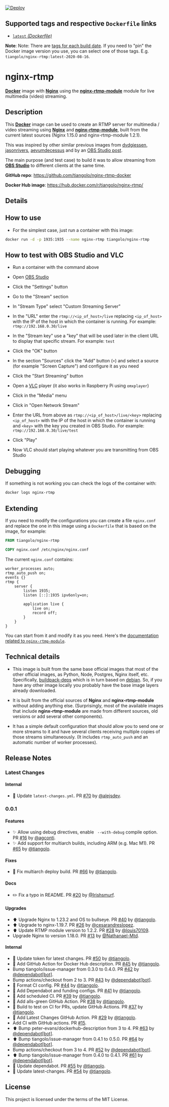 [![Deploy](https://github.com/tiangolo/nginx-rtmp-docker/workflows/Deploy/badge.svg)](https://github.com/tiangolo/nginx-rtmp-docker/actions?query=workflow%3ADeploy)

## Supported tags and respective `Dockerfile` links

* [`latest` _(Dockerfile)_](https://github.com/tiangolo/nginx-rtmp-docker/blob/master/Dockerfile)

**Note**: Note: There are [tags for each build date](https://hub.docker.com/r/tiangolo/nginx-rtmp/tags). If you need to "pin" the Docker image version you use, you can select one of those tags. E.g. `tiangolo/nginx-rtmp:latest-2020-08-16`.

# nginx-rtmp

[**Docker**](https://www.docker.com/) image with [**Nginx**](http://nginx.org/en/) using the [**nginx-rtmp-module**](https://github.com/arut/nginx-rtmp-module) module for live multimedia (video) streaming.

## Description

This [**Docker**](https://www.docker.com/) image can be used to create an RTMP server for multimedia / video streaming using [**Nginx**](http://nginx.org/en/) and [**nginx-rtmp-module**](https://github.com/arut/nginx-rtmp-module), built from the current latest sources (Nginx 1.15.0 and nginx-rtmp-module 1.2.1).

This was inspired by other similar previous images from [dvdgiessen](https://hub.docker.com/r/dvdgiessen/nginx-rtmp-docker/), [jasonrivers](https://hub.docker.com/r/jasonrivers/nginx-rtmp/), [aevumdecessus](https://hub.docker.com/r/aevumdecessus/docker-nginx-rtmp/) and by an [OBS Studio post](https://obsproject.com/forum/resources/how-to-set-up-your-own-private-rtmp-server-using-nginx.50/).

The main purpose (and test case) to build it was to allow streaming from [**OBS Studio**](https://obsproject.com/) to different clients at the same time.

**GitHub repo**: <https://github.com/tiangolo/nginx-rtmp-docker>

**Docker Hub image**: <https://hub.docker.com/r/tiangolo/nginx-rtmp/>

## Details

## How to use

* For the simplest case, just run a container with this image:

```bash
docker run -d -p 1935:1935 --name nginx-rtmp tiangolo/nginx-rtmp
```

## How to test with OBS Studio and VLC

* Run a container with the command above


* Open [OBS Studio](https://obsproject.com/)
* Click the "Settings" button
* Go to the "Stream" section
* In "Stream Type" select "Custom Streaming Server"
* In the "URL" enter the `rtmp://<ip_of_host>/live` replacing `<ip_of_host>` with the IP of the host in which the container is running. For example: `rtmp://192.168.0.30/live`
* In the "Stream key" use a "key" that will be used later in the client URL to display that specific stream. For example: `test`
* Click the "OK" button
* In the section "Sources" click the "Add" button (`+`) and select a source (for example "Screen Capture") and configure it as you need
* Click the "Start Streaming" button


* Open a [VLC](http://www.videolan.org/vlc/index.html) player (it also works in Raspberry Pi using `omxplayer`)
* Click in the "Media" menu
* Click in "Open Network Stream"
* Enter the URL from above as `rtmp://<ip_of_host>/live/<key>` replacing `<ip_of_host>` with the IP of the host in which the container is running and `<key>` with the key you created in OBS Studio. For example: `rtmp://192.168.0.30/live/test`
* Click "Play"
* Now VLC should start playing whatever you are transmitting from OBS Studio

## Debugging

If something is not working you can check the logs of the container with:

```bash
docker logs nginx-rtmp
```

## Extending

If you need to modify the configurations you can create a file `nginx.conf` and replace the one in this image using a `Dockerfile` that is based on the image, for example:

```Dockerfile
FROM tiangolo/nginx-rtmp

COPY nginx.conf /etc/nginx/nginx.conf
```

The current `nginx.conf` contains:

```Nginx
worker_processes auto;
rtmp_auto_push on;
events {}
rtmp {
    server {
        listen 1935;
        listen [::]:1935 ipv6only=on;

        application live {
            live on;
            record off;
        }
    }
}
```

You can start from it and modify it as you need. Here's the [documentation related to `nginx-rtmp-module`](https://github.com/arut/nginx-rtmp-module/wiki/Directives).

## Technical details

* This image is built from the same base official images that most of the other official images, as Python, Node, Postgres, Nginx itself, etc. Specifically, [buildpack-deps](https://hub.docker.com/_/buildpack-deps/) which is in turn based on [debian](https://hub.docker.com/_/debian/). So, if you have any other image locally you probably have the base image layers already downloaded.

* It is built from the official sources of **Nginx** and **nginx-rtmp-module** without adding anything else. (Surprisingly, most of the available images that include **nginx-rtmp-module** are made from different sources, old versions or add several other components).

* It has a simple default configuration that should allow you to send one or more streams to it and have several clients receiving multiple copies of those streams simultaneously. (It includes `rtmp_auto_push` and an automatic number of worker processes).

## Release Notes

### Latest Changes

#### Internal

* 🔧 Update `latest-changes.yml`. PR [#70](https://github.com/tiangolo/nginx-rtmp-docker/pull/70) by [@alejsdev](https://github.com/alejsdev).

### 0.0.1

#### Features

* ✨ Allow using debug directives, enable ` --with-debug` compile option. PR [#16](https://github.com/tiangolo/nginx-rtmp-docker/pull/16) by [@agconti](https://github.com/agconti).
* ✨ Add support for multiarch builds, including ARM (e.g. Mac M1). PR [#65](https://github.com/tiangolo/nginx-rtmp-docker/pull/65) by [@tiangolo](https://github.com/tiangolo).

#### Fixes

* 👷 Fix multiarch deploy build. PR [#66](https://github.com/tiangolo/nginx-rtmp-docker/pull/66) by [@tiangolo](https://github.com/tiangolo).

#### Docs

* ✏️ Fix a typo in README. PR [#20](https://github.com/tiangolo/nginx-rtmp-docker/pull/20) by [@Irishsmurf](https://github.com/Irishsmurf).

#### Upgrades

* ⬆️ Upgrade Nginx to 1.23.2 and OS to bullseye. PR [#40](https://github.com/tiangolo/nginx-rtmp-docker/pull/40) by [@tiangolo](https://github.com/tiangolo).
* ⬆ Upgrade to nginx-1.19.7. PR [#26](https://github.com/tiangolo/nginx-rtmp-docker/pull/26) by [@cesarandreslopez](https://github.com/cesarandreslopez).
* ⬆ Update RTMP module version to 1.2.2. PR [#28](https://github.com/tiangolo/nginx-rtmp-docker/pull/28) by [@louis70109](https://github.com/louis70109).
* Upgrade Nginx to version 1.18.0. PR [#13](https://github.com/tiangolo/nginx-rtmp-docker/pull/13) by [@Nathanael-Mtd](https://github.com/Nathanael-Mtd).

#### Internal

* 👷 Update token for latest changes. PR [#50](https://github.com/tiangolo/nginx-rtmp-docker/pull/50) by [@tiangolo](https://github.com/tiangolo).
* 👷 Add GitHub Action for Docker Hub description. PR [#45](https://github.com/tiangolo/nginx-rtmp-docker/pull/45) by [@tiangolo](https://github.com/tiangolo).
* Bump tiangolo/issue-manager from 0.3.0 to 0.4.0. PR [#42](https://github.com/tiangolo/nginx-rtmp-docker/pull/42) by [@dependabot[bot]](https://github.com/apps/dependabot).
* Bump actions/checkout from 2 to 3. PR [#43](https://github.com/tiangolo/nginx-rtmp-docker/pull/43) by [@dependabot[bot]](https://github.com/apps/dependabot).
* 🎨 Format CI config. PR [#44](https://github.com/tiangolo/nginx-rtmp-docker/pull/44) by [@tiangolo](https://github.com/tiangolo).
* 👷 Add Dependabot and funding configs. PR [#41](https://github.com/tiangolo/nginx-rtmp-docker/pull/41) by [@tiangolo](https://github.com/tiangolo).
* 👷 Add scheduled CI. PR [#39](https://github.com/tiangolo/nginx-rtmp-docker/pull/39) by [@tiangolo](https://github.com/tiangolo).
* 👷 Add alls-green GitHub Action. PR [#38](https://github.com/tiangolo/nginx-rtmp-docker/pull/38) by [@tiangolo](https://github.com/tiangolo).
* 👷 Build to test on CI for PRs, update GitHub Actions. PR [#37](https://github.com/tiangolo/nginx-rtmp-docker/pull/37) by [@tiangolo](https://github.com/tiangolo).
* 👷 Add Latest Changes GitHub Action. PR [#29](https://github.com/tiangolo/nginx-rtmp-docker/pull/29) by [@tiangolo](https://github.com/tiangolo).
* Add CI with GitHub actions. PR [#15](https://github.com/tiangolo/nginx-rtmp-docker/pull/15).
* ⬆ Bump peter-evans/dockerhub-description from 3 to 4. PR [#63](https://github.com/tiangolo/nginx-rtmp-docker/pull/63) by [@dependabot[bot]](https://github.com/apps/dependabot).
* ⬆ Bump tiangolo/issue-manager from 0.4.1 to 0.5.0. PR [#64](https://github.com/tiangolo/nginx-rtmp-docker/pull/64) by [@dependabot[bot]](https://github.com/apps/dependabot).
* Bump actions/checkout from 3 to 4. PR [#52](https://github.com/tiangolo/nginx-rtmp-docker/pull/52) by [@dependabot[bot]](https://github.com/apps/dependabot).
* ⬆ Bump tiangolo/issue-manager from 0.4.0 to 0.4.1. PR [#61](https://github.com/tiangolo/nginx-rtmp-docker/pull/61) by [@dependabot[bot]](https://github.com/apps/dependabot).
* 👷 Update dependabot. PR [#55](https://github.com/tiangolo/nginx-rtmp-docker/pull/55) by [@tiangolo](https://github.com/tiangolo).
* 👷 Update latest-changes. PR [#54](https://github.com/tiangolo/nginx-rtmp-docker/pull/54) by [@tiangolo](https://github.com/tiangolo).

## License

This project is licensed under the terms of the MIT License.
